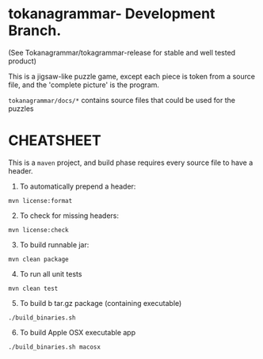 tokanagrammar- Development Branch.
=============
(See Tokanagrammar/tokagrammar-release for stable and well tested product)

This is a jigsaw-like puzzle game, except each piece is token from a source file, and the 'complete picture' is the program.

`tokanagrammar/docs/*` contains source files that could be used for the puzzles

CHEATSHEET
=============

This is a `maven` project, and  build phase requires every source file to have a header.

1) To automatically prepend a header:

`mvn license:format`

2) To check for missing headers:

`mvn license:check`

3) To build runnable jar:

`mvn clean package`

4) To run all unit tests

`mvn clean test`

5) To build b tar.gz package (containing executable)

`./build_binaries.sh`

6) To build Apple OSX executable app

`./build_binaries.sh macosx`
  


